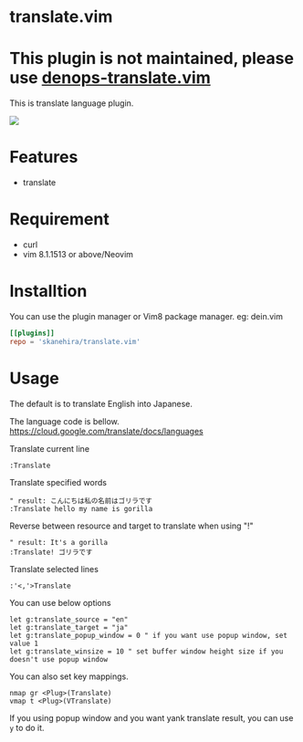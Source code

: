 # translate.vim
# This plugin is not maintained, please use [denops-translate.vim](https://github.com/skanehira/denops-translate.vim)
This is translate language plugin.

![](https://i.imgur.com/p3WsE8P.gif)

# Features
- translate

# Requirement
- curl
- vim 8.1.1513 or above/Neovim

# Installtion
You can use the plugin manager or Vim8 package manager.
eg: dein.vim

```toml
[[plugins]]
repo = 'skanehira/translate.vim'
```

# Usage
The default is to translate English into Japanese.

The language code is bellow.
https://cloud.google.com/translate/docs/languages

Translate current line
```vim
:Translate
```

Translate specified words
```vim
" result: こんにちは私の名前はゴリラです
:Translate hello my name is gorilla
```

Reverse between resource and target to translate when using "!"
```vim
" result: It's a gorilla
:Translate! ゴリラです
```

Translate selected lines
```vim
:'<,'>Translate
```

You can use below options
```vim
let g:translate_source = "en"
let g:translate_target = "ja"
let g:translate_popup_window = 0 " if you want use popup window, set value 1
let g:translate_winsize = 10 " set buffer window height size if you doesn't use popup window
```

You can also set key mappings.

```vim
nmap gr <Plug>(Translate)
vmap t <Plug>(VTranslate)
```

If you using popup window and you want yank translate result, you can use `y` to do it.
